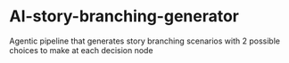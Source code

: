 # AI-story-branching-generator
Agentic pipeline that generates story branching scenarios with 2 possible choices to make at each decision node
